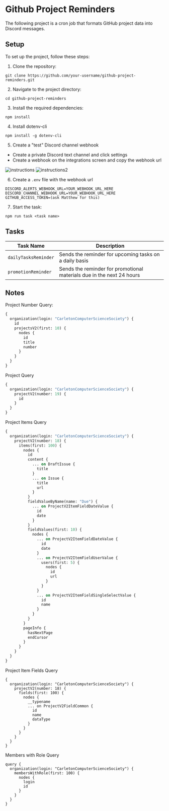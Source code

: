 # Github Project Reminders

The following project is a cron job that formats GitHub project data into Discord messages.

## Setup

To set up the project, follow these steps:

1. Clone the repository:

```
git clone https://github.com/your-username/github-project-reminders.git
```

2. Navigate to the project directory:

```
cd github-project-reminders
```

3. Install the required dependencies:

```
npm install
```

4. Install dotenv-cli

```
npm install -g dotenv-cli
```

5. Create a "test" Discord channel webhook

- Create a private Discord text channel and click settings
- Create a webhook on the integrations screen and copy the webhook url

![instructions](https://i.imgur.com/Qm9ZcsM.png)
![instructions2](https://i.imgur.com/ki3cjHN.png)

6. Create a `.env` file with the webhook url

```
DISCORD_ALERTS_WEBHOOK_URL=YOUR_WEBHOOK_URL_HERE
DISCORD_CHANNEL_WEBHOOK_URL=YOUR_WEBHOOK_URL_HERE
GITHUB_ACCESS_TOKEN=(ask Matthew for this)
```

7. Start the task:

```
npm run task <task name>
```

## Tasks

| Task Name            | Description                                                           |
| -------------------- | --------------------------------------------------------------------- |
| `dailyTasksReminder` | Sends the reminder for upcoming tasks on a daily basis                |
| `promotionReminder`  | Sends the reminder for promotional materials due in the next 24 hours |

## Notes

Project Number Query:

```graphql
{
  organization(login: "CarletonComputerScienceSociety") {
    id
    projectsV2(first: 10) {
      nodes {
        id
        title
        number
      }
    }
  }
}
```

Project Query

```graphql
{
  organization(login: "CarletonComputerScienceSociety") {
    projectV2(number: 19) {
      id
    }
  }
}
```

Project Items Query

```graphql
{
  organization(login: "CarletonComputerScienceSociety") {
    projectV2(number: 18) {
      items(first: 100) {
        nodes {
          id
          content {
            ... on DraftIssue {
              title
            }
            ... on Issue {
              title
              url
            }
          }
          fieldValueByName(name: "Due") {
            ... on ProjectV2ItemFieldDateValue {
              id
              date
            }
          }
          fieldValues(first: 10) {
            nodes {
              ... on ProjectV2ItemFieldDateValue {
                id
                date
              }
              ... on ProjectV2ItemFieldUserValue {
                users(first: 5) {
                  nodes {
                    id
                    url
                  }
                }
              }
              ... on ProjectV2ItemFieldSingleSelectValue {
                id
                name
              }
            }
          }
        }
        pageInfo {
          hasNextPage
          endCursor
        }
      }
    }
  }
}
```

Project Item Fields Query

```
{
  organization(login: "CarletonComputerScienceSociety") {
    projectV2(number: 18) {
      fields(first: 100) {
        nodes {
          __typename
          ... on ProjectV2FieldCommon {
            id
            name
            dataType
          }
        }
      }
    }
  }
}
```

Members with Role Query

```
query {
  organization(login: "CarletonComputerScienceSociety") {
    membersWithRole(first: 100) {
      nodes {
        login
        id
      }
    }
  }
}
```

